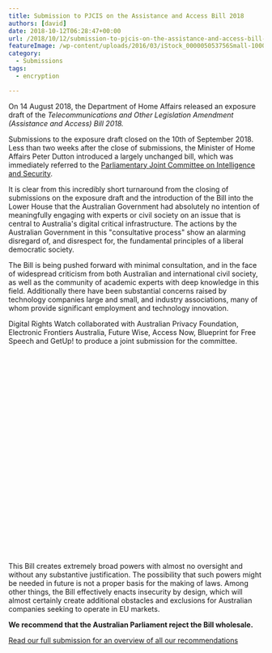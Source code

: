 ```yaml
---
title: Submission to PJCIS on the Assistance and Access Bill 2018
authors: [david]
date: 2018-10-12T06:28:47+00:00
url: /2018/10/12/submission-to-pjcis-on-the-assistance-and-access-bill-2018/
featureImage: /wp-content/uploads/2016/03/iStock_000005053756Small-1000x350-1.jpg
category:
  - Submissions
tags:
  - encryption

---
```

On 14 August 2018, the Department of Home Affairs released an exposure draft of the _Telecommunications and Other Legislation Amendment (Assistance and Access) Bill 2018._

Submissions to the exposure draft closed on the 10th of September 2018. Less than two weeks after the close of submissions, the Minister of Home Affairs Peter Dutton introduced a largely unchanged bill, which was immediately referred to the [Parliamentary Joint Committee on Intelligence and Security][1].

It is clear from this incredibly short turnaround from the closing of submissions on the exposure draft and the introduction of the Bill into the Lower House that the Australian Government had absolutely no intention of meaningfully engaging with experts or civil society on an issue that is central to Australia's digital critical infrastructure. The actions by the Australian Government in this "consultative process" show an alarming disregard of, and disrespect for, the fundamental principles of a liberal democratic society.

The Bill is being pushed forward with minimal consultation, and in the face of widespread criticism from both Australian and international civil society, as well as the community of academic experts with deep knowledge in this field. Additionally there have been substantial concerns raised by technology companies large and small, and industry associations, many of whom provide significant employment and technology innovation.


<p style="text-align:left">
  Digital Rights Watch collaborated with Australian Privacy Foundation, Electronic Frontiers Australia, Future Wise, Access Now, Blueprint for Free Speech and GetUp! to produce a joint submission for the committee.<br />
</p>

<div data-configid="29076025/65116507" style="width:100%; height:400px;" class="issuuembed">
</div>

This Bill creates extremely broad powers with almost no oversight and without any substantive justification. The possibility that such powers might be needed in future is not a proper basis for the making of laws. Among other things, the Bill effectively enacts insecurity by design, which will almost certainly create additional obstacles and exclusions for Australian companies seeking to operate in EU markets.

**We recommend that the Australian Parliament reject the Bill wholesale.**

[Read our full submission for an overview of all our recommendations][2]

 [1]: https://www.aph.gov.au/Parliamentary_Business/Committees/Joint/Intelligence_and_Security/TelcoAmendmentBill2018
 [2]: /wp-content/uploads/2018/10/PJCIS-Encryption-Bill-Sub.pdf
